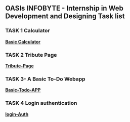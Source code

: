## OASIs INFOBYTE - Internship in  Web Development and Designing Task list 


### TASK 1 Calculator 

 [**Basic Calculator**](https://oibsip-level02.vercel.app)

### TASK 2 Tribute Page

 [**Tribute-Page**](https://oibsip-tributepage.vercel.app)

### TASK 3- A Basic To-Do Webapp 

 [**Basic-Todo-APP**](https://oibsip-level02-task3-todo.vercel.app)
 
###  TASK 4 Login authentication

[**login-Auth**](https://oibsip-level02-login-auth.vercel.app)
    
